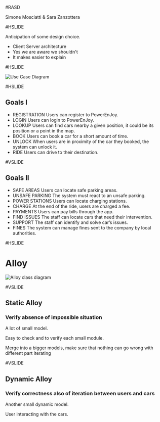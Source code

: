 #RASD

Simone Mosciatti & Sara Zanzottera

#HSLIDE

Anticipation of some design choice.
* Client Server architecture
* Yes we are aware we shouldn't
* It makes easier to explain

#HSLIDE

![Use Case Diagram](UML/UseCaseDiagram.png)

#HSLIDE

## Goals I

* REGISTRATION Users can register to PowerEnJoy.
* LOGIN Users can login to PowerEnJoy.
* LOOKUP Users can find cars nearby a given position, it could be its position or a point in the map.
* BOOK Users can book a car for a short amount of time.
* UNLOCK When users are in proximity of the car they booked, the system can unlock it.
* RIDE Users can drive to their destination.

#VSLIDE

## Goals II

* SAFE AREAS Users can locate safe parking areas.
* UNSAFE PARKING The system must react to an unsafe parking.
* POWER STATIONS Users can locate charging stations.
* CHARGE At the end of the ride, users are charged a fee.
* PAYMENTS Users can pay bills through the app.
* FIND ISSUES The staff can locate cars that need their intervention.
* SUPPORT The staff can identify and solve car’s issues.
* FINES The system can manage fines sent to the company by local authorities.

#HSLIDE

# Alloy

![Alloy class diagram](UML/ClassDiagram.png)

#VSLIDE	

## Static Alloy

### Verify absence of impossible situation

A lot of small model.

Easy to check and to verify each small module.

Merge into a bigger models, make sure that nothing can go wrong with different part iterating

#VSLIDE

## Dynamic Alloy

### Verify correctness also of iteration between users and cars

Another small dynamic model.

User interacting with the cars.



